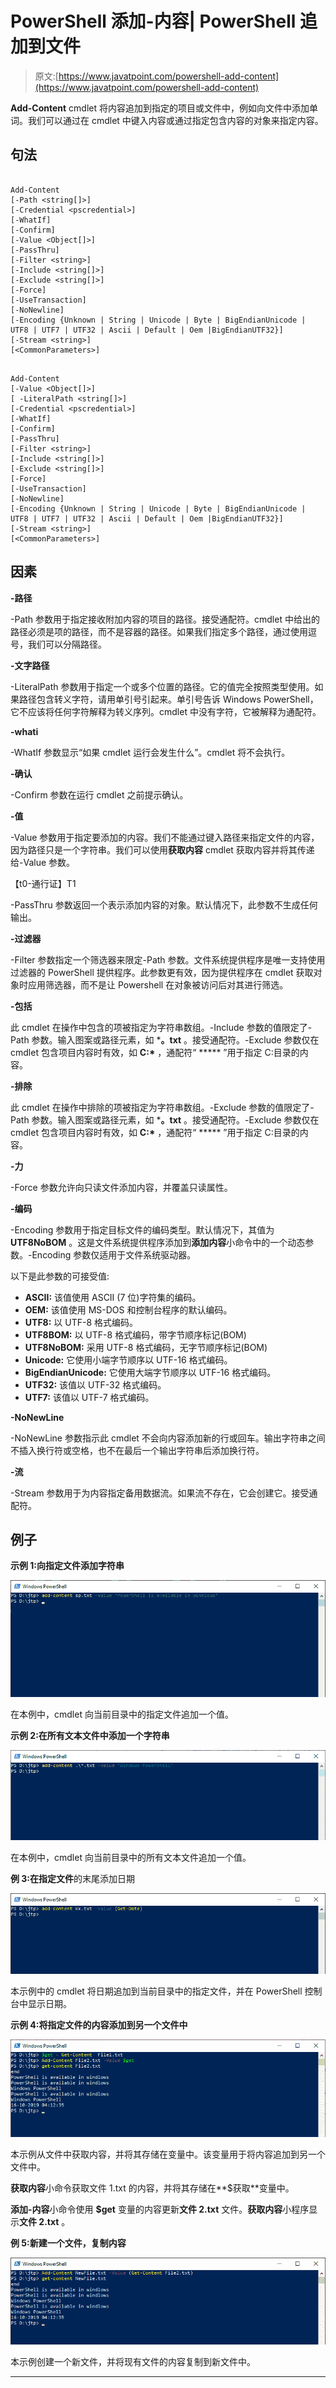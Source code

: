 # PowerShell 添加-内容| PowerShell 追加到文件

> 原文:[https://www.javatpoint.com/powershell-add-content](https://www.javatpoint.com/powershell-add-content)

**Add-Content** cmdlet 将内容追加到指定的项目或文件中，例如向文件中添加单词。我们可以通过在 cmdlet 中键入内容或通过指定包含内容的对象来指定内容。

## 句法

```

Add-Content 
[-Path <string[]>] 
[-Credential <pscredential>] 
[-WhatIf] 
[-Confirm]
[-Value <Object[]>] 
[-PassThru] 
[-Filter <string>] 
[-Include <string[]>] 
[-Exclude <string[]>] 
[-Force] 
[-UseTransaction] 
[-NoNewline] 
[-Encoding {Unknown | String | Unicode | Byte | BigEndianUnicode | UTF8 | UTF7 | UTF32 | Ascii | Default | Oem |BigEndianUTF32}] 
[-Stream <string>]  
[<CommonParameters>]

```

```

Add-Content 
[-Value <Object[]>]
[ -LiteralPath <string[]>]
[-Credential <pscredential>] 
[-WhatIf] 
[-Confirm]
[-PassThru] 
[-Filter <string>] 
[-Include <string[]>]
[-Exclude <string[]>] 
[-Force] 
[-UseTransaction] 
[-NoNewline]
[-Encoding {Unknown | String | Unicode | Byte | BigEndianUnicode | UTF8 | UTF7 | UTF32 | Ascii | Default | Oem |BigEndianUTF32}] 
[-Stream <string>]  
[<CommonParameters>]

```

## 因素

**-路径**

-Path 参数用于指定接收附加内容的项目的路径。接受通配符。cmdlet 中给出的路径必须是项的路径，而不是容器的路径。如果我们指定多个路径，通过使用逗号，我们可以分隔路径。

**-文字路径**

-LiteralPath 参数用于指定一个或多个位置的路径。它的值完全按照类型使用。如果路径包含转义字符，请用单引号引起来。单引号告诉 Windows PowerShell，它不应该将任何字符解释为转义序列。cmdlet 中没有字符，它被解释为通配符。

**-whati**

-WhatIf 参数显示“如果 cmdlet 运行会发生什么”。cmdlet 将不会执行。

**-确认**

-Confirm 参数在运行 cmdlet 之前提示确认。

**-值**

-Value 参数用于指定要添加的内容。我们不能通过键入路径来指定文件的内容，因为路径只是一个字符串。我们可以使用**获取内容** cmdlet 获取内容并将其传递给-Value 参数。

【t0-通行证】T1

-PassThru 参数返回一个表示添加内容的对象。默认情况下，此参数不生成任何输出。

**-过滤器**

-Filter 参数指定一个筛选器来限定-Path 参数。文件系统提供程序是唯一支持使用过滤器的 PowerShell 提供程序。此参数更有效，因为提供程序在 cmdlet 获取对象时应用筛选器，而不是让 Powershell 在对象被访问后对其进行筛选。

**-包括**

此 cmdlet 在操作中包含的项被指定为字符串数组。-Include 参数的值限定了-Path 参数。输入图案或路径元素，如 ***。txt** 。接受通配符。-Exclude 参数仅在 cmdlet 包含项目内容时有效，如 **C:\*** ，通配符“ ***** ”用于指定 C:目录的内容。

**-排除**

此 cmdlet 在操作中排除的项被指定为字符串数组。-Exclude 参数的值限定了-Path 参数。输入图案或路径元素，如 ***。txt** 。接受通配符。-Exclude 参数仅在 cmdlet 包含项目内容时有效，如 **C:\*** ，通配符“ ***** ”用于指定 C:目录的内容。

**-力**

-Force 参数允许向只读文件添加内容，并覆盖只读属性。

**-编码**

-Encoding 参数用于指定目标文件的编码类型。默认情况下，其值为 **UTF8NoBOM** 。这是文件系统提供程序添加到**添加内容**小命令中的一个动态参数。-Encoding 参数仅适用于文件系统驱动器。

以下是此参数的可接受值:

*   **ASCII:** 该值使用 ASCII (7 位)字符集的编码。
*   **OEM:** 该值使用 MS-DOS 和控制台程序的默认编码。
*   **UTF8:** 以 UTF-8 格式编码。
*   **UTF8BOM:** 以 UTF-8 格式编码，带字节顺序标记(BOM)
*   **UTF8NoBOM:** 采用 UTF-8 格式编码，无字节顺序标记(BOM)
*   **Unicode:** 它使用小端字节顺序以 UTF-16 格式编码。
*   **BigEndianUnicode:** 它使用大端字节顺序以 UTF-16 格式编码。
*   **UTF32:** 该值以 UTF-32 格式编码。
*   **UTF7:** 该值以 UTF-7 格式编码。

**-NoNewLine**

-NoNewLine 参数指示此 cmdlet 不会向内容添加新的行或回车。输出字符串之间不插入换行符或空格，也不在最后一个输出字符串后添加换行符。

**-流**

-Stream 参数用于为内容指定备用数据流。如果流不存在，它会创建它。接受通配符。

## 例子

**示例 1:向指定文件添加字符串**

![PowerShell Add-Content](img/1263e5a4695ac0cb70c8ec298d41119a.png)

在本例中，cmdlet 向当前目录中的指定文件追加一个值。

**示例 2:在所有文本文件中添加一个字符串**

![PowerShell Add-Content](img/65427fd5beb8b111ec958c43784d36d7.png)

在本例中，cmdlet 向当前目录中的所有文本文件追加一个值。

**例 3:在指定文件**的末尾添加日期

![PowerShell Add-Content](img/fe0cb0b6fb2dea7daf50186bb7f0b17f.png)

本示例中的 cmdlet 将日期追加到当前目录中的指定文件，并在 PowerShell 控制台中显示日期。

**示例 4:将指定文件的内容添加到另一个文件中**

![PowerShell Add-Content](img/d1d1928e54ffb4e5613282629267b25e.png)

本示例从文件中获取内容，并将其存储在变量中。该变量用于将内容追加到另一个文件中。

**获取内容**小命令获取文件 1.txt 的内容，并将其存储在**$获取**变量中。

**添加-内容**小命令使用 **$get** 变量的内容更新**文件 2.txt** 文件。**获取内容**小程序显示**文件 2.txt** 。

**例 5:新建一个文件，复制内容**

![PowerShell Add-Content](img/a26d1b403e737152e630cdc51853f32d.png)

本示例创建一个新文件，并将现有文件的内容复制到新文件中。

* * *